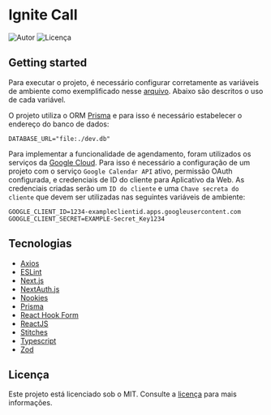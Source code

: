 # Ignite Call

![Autor](https://img.shields.io/badge/developer-jfilipedias-blue)
![Licença](https://img.shields.io/github/license/jfilipedias/ignite-call)

## Getting started

Para executar o projeto, é necessário configurar corretamente as variáveis de ambiente como exemplificado nesse [arquivo](./.env.example). Abaixo são descritos o uso de cada variável.

O projeto utiliza o ORM [Prisma](https://prisma.io/) e para isso é necessário estabelecer o endereço do banco de dados:

```env
DATABASE_URL="file:./dev.db"
```

Para implementar a funcionalidade de agendamento, foram utilizados os serviços da [Google Cloud](https://cloud.google.com/). Para isso é necessário a configuração de um projeto com o serviço `Google Calendar API` ativo, permissão OAuth configurada, e credenciais de ID do cliente para Aplicativo da Web. As credenciais criadas serão um `ID do cliente` e uma `Chave secreta do cliente` que devem ser utilizadas nas seguintes variáveis de ambiente:

```env
GOOGLE_CLIENT_ID=1234-exampleclientid.apps.googleusercontent.com
GOOGLE_CLIENT_SECRET=EXAMPLE-Secret_Key1234
```

## Tecnologias

- [Axios](https://axios-http.com)
- [ESLint](https://eslint.org/)
- [Next.js](https://nextjs.org/)
- [NextAuth.js](https://next-auth.js.org/)
- [Nookies](https://github.com/maticzav/nookies#readme)
- [Prisma](https://prisma.io/)
- [React Hook Form](https://react-hook-form.com/)
- [ReactJS](https://reactjs.org/)
- [Stitches](https://stitches.dev/)
- [Typescript](https://typescriptlang.org/)
- [Zod](https://zod.dev/)

## Licença

Este projeto está licenciado sob o MIT. Consulte a [licença](LICENSE) para mais informações.
